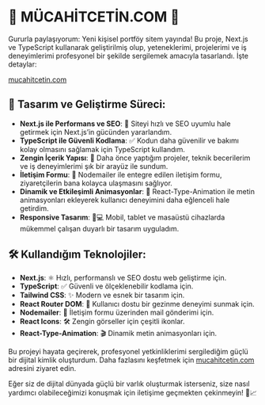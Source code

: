 # 🎉 MÜCAHİTCETİN.COM 🎉

Gururla paylaşıyorum: Yeni kişisel portföy sitem yayında! Bu proje, Next.js ve TypeScript kullanarak geliştirilmiş olup, yeteneklerimi, projelerimi ve iş deneyimlerimi profesyonel bir şekilde sergilemek amacıyla tasarlandı. İşte detaylar:

[mucahitcetin.com](https://www.mucahitcetin.com)

## 🎨 Tasarım ve Geliştirme Süreci:
- **Next.js ile Performans ve SEO**: 🚀 Siteyi hızlı ve SEO uyumlu hale getirmek için Next.js’in gücünden yararlandım.
- **TypeScript ile Güvenli Kodlama**: ✅ Kodun daha güvenilir ve bakımı kolay olmasını sağlamak için TypeScript kullandım.
- **Zengin İçerik Yapısı**: 📂 Daha önce yaptığım projeler, teknik becerilerim ve iş deneyimlerimi şık bir arayüz ile sundum.
- **İletişim Formu**: 📨 Nodemailer ile entegre edilen iletişim formu, ziyaretçilerin bana kolayca ulaşmasını sağlıyor.
- **Dinamik ve Etkileşimli Animasyonlar**: 🎥 React-Type-Animation ile metin animasyonları ekleyerek kullanıcı deneyimini daha eğlenceli hale getirdim.
- **Responsive Tasarım**: 📱💻 Mobil, tablet ve masaüstü cihazlarda mükemmel çalışan duyarlı bir tasarım uyguladım.

## 🛠 Kullandığım Teknolojiler:
- **Next.js**: ⚛️ Hızlı, performanslı ve SEO dostu web geliştirme için.
- **TypeScript**: ✅ Güvenli ve ölçeklenebilir kodlama için.
- **Tailwind CSS**: ✨ Modern ve esnek bir tasarım için.
- **React Router DOM**: 🔀 Kullanıcı dostu bir gezinme deneyimi sunmak için.
- **Nodemailer**: 📧 İletişim formu üzerinden mail gönderimi için.
- **React Icons**: 🛠️ Zengin görseller için çeşitli ikonlar.
- **React-Type-Animation**: 🎬 Dinamik metin animasyonları için.

Bu projeyi hayata geçirerek, profesyonel yetkinliklerimi sergilediğim güçlü bir dijital kimlik oluşturdum. Daha fazlasını keşfetmek için [mucahitcetin.com](https://www.mucahitcetin.com) adresini ziyaret edin.

Eğer siz de dijital dünyada güçlü bir varlık oluşturmak isterseniz, size nasıl yardımcı olabileceğimizi konuşmak için iletişime geçmekten çekinmeyin! 💼📈
